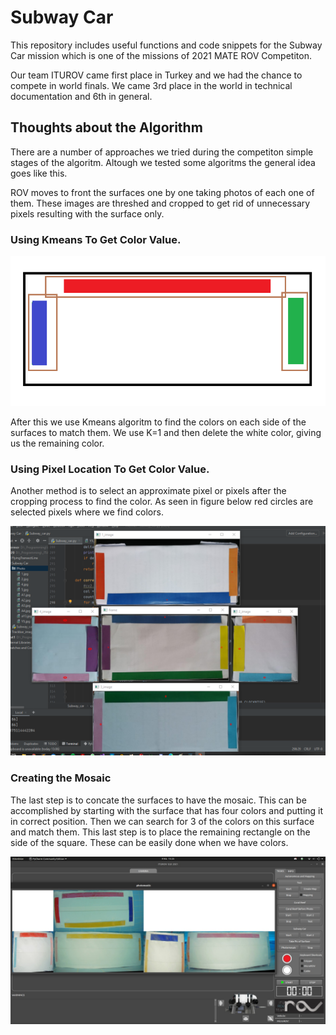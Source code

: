 # Subway Car

This repository includes useful functions and code snippets for the Subway Car mission which is one of the missions of 2021 MATE ROV Competiton.

Our team ITUROV came first place in Turkey and we had the chance to compete in world finals. We came 3rd place in the world in technical documentation and 6th in general.

## Thoughts about the Algorithm

There are a number of approaches we tried during the competiton simple stages of the algoritm. Altough we tested some algoritms the general idea goes like this.

ROV moves to front the surfaces one by one taking photos of each one of them. These images are threshed and cropped to get rid of unnecessary pixels resulting with the surface only. 

### Using Kmeans To Get Color Value.
![Using Kmeans](https://github.com/iturov/rov2021_mate/blob/missions/MISSIONS/SubwayCar/images/kmeansedited.png)

After this we use Kmeans algoritm to find the colors on each side of the surfaces to match them. We use K=1 and then delete the white color, giving us the remaining color.


### Using Pixel Location To Get Color Value.
  Another method is to select an approximate pixel or pixels after the cropping process to find the color. As seen in figure below red circles are selected pixels where we find colors.

![Using Pixel Locations](https://github.com/iturov/rov2021_mate/blob/missions/MISSIONS/SubwayCar/images/test_photos.png)


### Creating the Mosaic
 The last step is to concate the surfaces to have the mosaic. This can be accomplished by starting with the surface that has four colors and putting it in correct position. Then we can search for 3 of the colors on this surface and match them. This last step is to place the remaining rectangle on the side of the square. These can be easily done when we have colors. 


![Result using our GUI](https://github.com/iturov/rov2021_mate/blob/missions/MISSIONS/SubwayCar/images/gui.jpeg)


